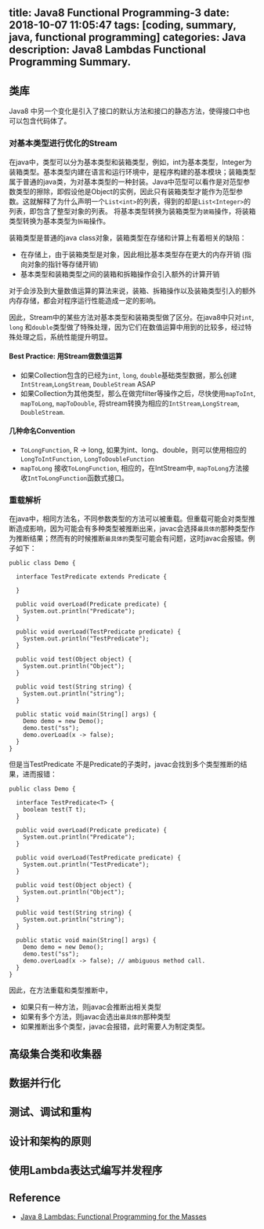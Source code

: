 title: Java8 Functional Programming-3
date: 2018-10-07 11:05:47
tags: [coding, summary, java, functional programming]
categories:  Java 
description: Java8 Lambdas Functional Programming Summary.
---

## 类库

Java8 中另一个变化是引入了接口的默认方法和接口的静态方法，使得接口中也可以包含代码体了。

### 对基本类型进行优化的Stream

在java中，类型可以分为基本类型和装箱类型，例如，int为基本类型，Integer为装箱类型。基本类型内建在语言和运行环境中，是程序构建的基本模块；装箱类型属于普通的java类，为对基本类型的一种封装。Java中范型可以看作是对范型参数类型的擦除，即假设他是Object的实例，因此只有装箱类型才能作为范型参数。这就解释了为什么声明一个`List<int>`的列表，得到的却是`List<Integer>`的列表，即包含了整型对象的列表。 将基本类型转换为装箱类型为`装箱`操作，将装箱类型转换为基本类型为`拆箱`操作。

装箱类型是普通的java class对象，装箱类型在存储和计算上有着相关的缺陷：

- 在存储上，由于装箱类型是对象，因此相比基本类型存在更大的内存开销 (指向对象的指针等存储开销)
- 基本类型和装箱类型之间的装箱和拆箱操作会引入额外的计算开销

对于会涉及到大量数值运算的算法来说，装箱、拆箱操作以及装箱类型引入的额外内存存储，都会对程序运行性能造成一定的影响。

因此，Stream中的某些方法对基本类型和装箱类型做了区分。在java8中只对`int`, `long` 和`double`类型做了特殊处理，因为它们在数值运算中用到的比较多，经过特殊处理之后，系统性能提升明显。

#### Best Practice: 用Stream做数值运算

- 如果Collection包含的已经为`int`, `long`, `double`基础类型数据，那么创建`IntStream`,`LongStream`, `DoubleStream` ASAP
- 如果Collection为其他类型，那么在做完filter等操作之后，尽快使用`mapToInt`, `mapToLong`, `mapToDouble`, 将stream转换为相应的`IntStream`,`LongStream`, `DoubleStream`. 

#### 几种命名Convention

- `ToLongFunction`, R -> long, 如果为int、long、double，则可以使用相应的`LongToIntFunction`, `LongToDoubleFunction`
- `mapToLong` 接收`ToLongFunction`, 相应的，在IntStream中, `mapToLong`方法接收`IntToLongFunction`函数式接口。

### 重载解析

在java中，相同方法名，不同参数类型的方法可以被重载。但重载可能会对类型推断造成影响，因为可能会有多种类型被推断出来，javac会选择`最具体的`那种类型作为推断结果；然而有的时候推断`最具体的`类型可能会有问题，这时javac会报错。例子如下：

```
public class Demo {

  interface TestPredicate extends Predicate {

  }

  public void overLoad(Predicate predicate) {
    System.out.println("Predicate");
  }

  public void overLoad(TestPredicate predicate) {
    System.out.println("TestPredicate");
  }

  public void test(Object object) {
    System.out.println("Object");
  }

  public void test(String string) {
    System.out.println("string");
  }

  public static void main(String[] args) {
    Demo demo = new Demo();
    demo.test("ss");
    demo.overLoad(x -> false);
  }
}

```
但是当TestPredicate 不是Predicate的子类时，javac会找到多个类型推断的结果，进而报错：

```
public class Demo {

  interface TestPredicate<T> {
    boolean test(T t);
  }

  public void overLoad(Predicate predicate) {
    System.out.println("Predicate");
  }

  public void overLoad(TestPredicate predicate) {
    System.out.println("TestPredicate");
  }

  public void test(Object object) {
    System.out.println("Object");
  }

  public void test(String string) {
    System.out.println("string");
  }

  public static void main(String[] args) {
    Demo demo = new Demo();
    demo.test("ss");
    demo.overLoad(x -> false); // ambiguous method call. 
  }
}
```

因此，在方法重载和类型推断中，
- 如果只有一种方法，则javac会推断出相关类型
- 如果有多个方法，则javac会选出`最具体的`那种类型
- 如果推断出多个类型，javac会报错，此时需要人为制定类型。

## 高级集合类和收集器

## 数据并行化

## 测试、调试和重构

## 设计和架构的原则

## 使用Lambda表达式编写并发程序

## Reference
- [Java 8 Lambdas: Functional Programming for the Masses](https://www.amazon.com/Java-Lambdas-Functional-Programming-Masses/dp/1449370772)
